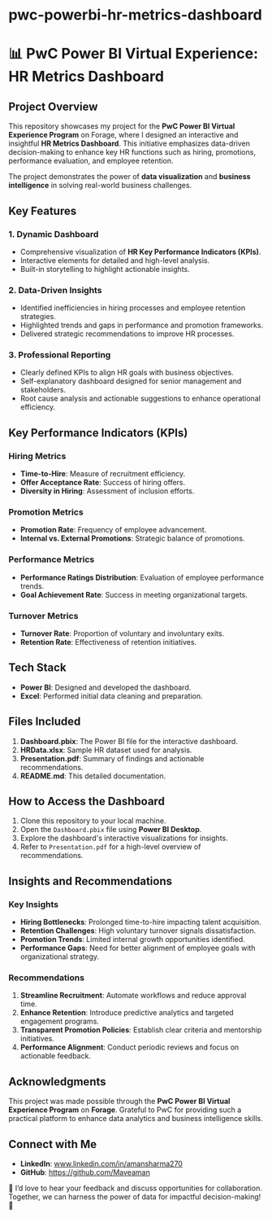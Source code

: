# pwc-powerbi-hr-metrics-dashboard
# 📊 **PwC Power BI Virtual Experience: HR Metrics Dashboard**

## **Project Overview**
This repository showcases my project for the **PwC Power BI Virtual Experience Program** on Forage, where I designed an interactive and insightful **HR Metrics Dashboard**. This initiative emphasizes data-driven decision-making to enhance key HR functions such as hiring, promotions, performance evaluation, and employee retention.  

The project demonstrates the power of **data visualization** and **business intelligence** in solving real-world business challenges.  


## **Key Features**  
### **1. Dynamic Dashboard**  
- Comprehensive visualization of **HR Key Performance Indicators (KPIs)**.  
- Interactive elements for detailed and high-level analysis.  
- Built-in storytelling to highlight actionable insights.  

### **2. Data-Driven Insights**  
- Identified inefficiencies in hiring processes and employee retention strategies.  
- Highlighted trends and gaps in performance and promotion frameworks.  
- Delivered strategic recommendations to improve HR processes.  

### **3. Professional Reporting**  
- Clearly defined KPIs to align HR goals with business objectives.  
- Self-explanatory dashboard designed for senior management and stakeholders.  
- Root cause analysis and actionable suggestions to enhance operational efficiency.  


## **Key Performance Indicators (KPIs)**  

### **Hiring Metrics**  
- **Time-to-Hire**: Measure of recruitment efficiency.  
- **Offer Acceptance Rate**: Success of hiring offers.  
- **Diversity in Hiring**: Assessment of inclusion efforts.  

### **Promotion Metrics**  
- **Promotion Rate**: Frequency of employee advancement.  
- **Internal vs. External Promotions**: Strategic balance of promotions.  

### **Performance Metrics**  
- **Performance Ratings Distribution**: Evaluation of employee performance trends.  
- **Goal Achievement Rate**: Success in meeting organizational targets.  

### **Turnover Metrics**  
- **Turnover Rate**: Proportion of voluntary and involuntary exits.  
- **Retention Rate**: Effectiveness of retention initiatives.  


## **Tech Stack**  
- **Power BI**: Designed and developed the dashboard.  
- **Excel**: Performed initial data cleaning and preparation.  


## **Files Included**  
1. **Dashboard.pbix**: The Power BI file for the interactive dashboard.  
2. **HRData.xlsx**: Sample HR dataset used for analysis.  
3. **Presentation.pdf**: Summary of findings and actionable recommendations.  
4. **README.md**: This detailed documentation.  


## **How to Access the Dashboard**  
1. Clone this repository to your local machine.  
2. Open the `Dashboard.pbix` file using **Power BI Desktop**.  
3. Explore the dashboard's interactive visualizations for insights.  
4. Refer to `Presentation.pdf` for a high-level overview of recommendations.  

## **Insights and Recommendations**  

### **Key Insights**  
- **Hiring Bottlenecks**: Prolonged time-to-hire impacting talent acquisition.  
- **Retention Challenges**: High voluntary turnover signals dissatisfaction.  
- **Promotion Trends**: Limited internal growth opportunities identified.  
- **Performance Gaps**: Need for better alignment of employee goals with organizational strategy.  

### **Recommendations**  
1. **Streamline Recruitment**: Automate workflows and reduce approval time.  
2. **Enhance Retention**: Introduce predictive analytics and targeted engagement programs.  
3. **Transparent Promotion Policies**: Establish clear criteria and mentorship initiatives.  
4. **Performance Alignment**: Conduct periodic reviews and focus on actionable feedback.  



## **Acknowledgments**  
This project was made possible through the **PwC Power BI Virtual Experience Program** on **Forage**. Grateful to PwC for providing such a practical platform to enhance data analytics and business intelligence skills.  


## **Connect with Me**  
- **LinkedIn**: www.linkedin.com/in/amansharma270  
- **GitHub**: https://github.com/Maveaman


💬 I’d love to hear your feedback and discuss opportunities for collaboration. Together, we can harness the power of data for impactful decision-making! 🚀  
